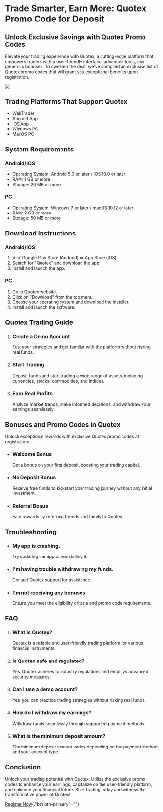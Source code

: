 # Trade Smarter, Earn More: Quotex Promo Code for Deposit

## Unlock Exclusive Savings with Quotex Promo Codes

Elevate your trading experience with Quotex, a cutting-edge platform
that empowers traders with a user-friendly interface, advanced tools,
and generous bonuses. To sweeten the deal, we\'ve compiled an exclusive
list of Quotex promo codes that will grant you exceptional benefits upon
registration.

[![](https://static.quotex.io/files/4_en/300_250.jpg)](https://traff.sbs/brokerqxlid)

## Trading Platforms That Support Quotex

-   WebTrader
-   Android App
-   iOS App
-   Windows PC
-   MacOS PC

## System Requirements

### Android/iOS

-   Operating System: Android 5.0 or later / iOS 10.0 or later
-   RAM: 1 GB or more
-   Storage: 20 MB or more

### PC

-   Operating System: Windows 7 or later / macOS 10.12 or later
-   RAM: 2 GB or more
-   Storage: 50 MB or more

## Download Instructions

### Android/iOS

1.  Visit Google Play Store (Android) or App Store (iOS).
2.  Search for "Quotex" and download the app.
3.  Install and launch the app.

### PC

1.  Go to Quotex website.
2.  Click on "Download" from the top menu.
3.  Choose your operating system and download the installer.
4.  Install and launch the software.

## Quotex Trading Guide

1.  ### Create a Demo Account

    Test your strategies and get familiar with the platform without
    risking real funds.

2.  ### Start Trading

    Deposit funds and start trading a wide range of assets, including
    currencies, stocks, commodities, and indices.

3.  ### Earn Real Profits

    Analyze market trends, make informed decisions, and withdraw your
    earnings seamlessly.

## Bonuses and Promo Codes in Quotex

Unlock exceptional rewards with exclusive Quotex promo codes at
registration:

-   ### Welcome Bonus

    Get a bonus on your first deposit, boosting your trading capital.

-   ### No Deposit Bonus

    Receive free funds to kickstart your trading journey without any
    initial investment.

-   ### Referral Bonus

    Earn rewards by referring friends and family to Quotex.

## Troubleshooting

-   ### My app is crashing.

    Try updating the app or reinstalling it.

-   ### I\'m having trouble withdrawing my funds.

    Contact Quotex support for assistance.

-   ### I\'m not receiving any bonuses.

    Ensure you meet the eligibility criteria and promo code
    requirements.

## FAQ

1.  ### What is Quotex?

    Quotex is a reliable and user-friendly trading platform for various
    financial instruments.

2.  ### Is Quotex safe and regulated?

    Yes, Quotex adheres to industry regulations and employs advanced
    security measures.

3.  ### Can I use a demo account?

    Yes, you can practice trading strategies without risking real funds.

4.  ### How do I withdraw my earnings?

    Withdraw funds seamlessly through supported payment methods.

5.  ### What is the minimum deposit amount?

    The minimum deposit amount varies depending on the payment method
    and your account type.

## Conclusion

Unlock your trading potential with Quotex. Utilize the exclusive promo
codes to enhance your earnings, capitalize on the user-friendly
platform, and enhance your financial future. Start trading today and
witness the transformative power of Quotex!

[Register Now](\%22https://traff.sbs/brokerqxsignup\%22){."btn
btn-primary"=""}

